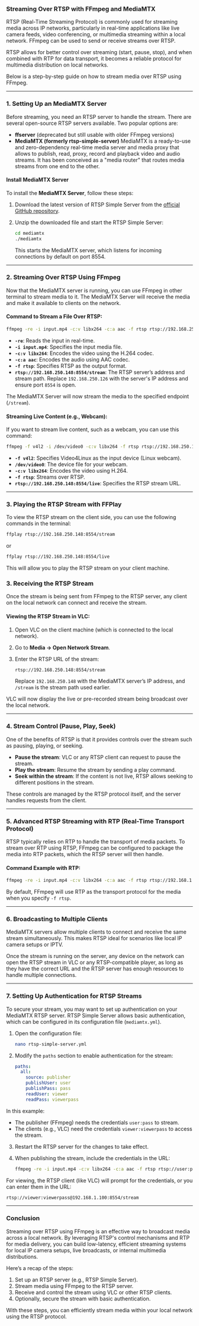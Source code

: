 ### Streaming Over RTSP with FFmpeg and MediaMTX

RTSP (Real-Time Streaming Protocol) is commonly used for streaming media across IP networks, particularly in real-time applications like live camera feeds, video conferencing, or multimedia streaming within a local network. FFmpeg can be used to send or receive streams over RTSP.

RTSP allows for better control over streaming (start, pause, stop), and when combined with RTP for data transport, it becomes a reliable protocol for multimedia distribution on local networks.

Below is a step-by-step guide on how to stream media over RTSP using FFmpeg.

---

### 1. **Setting Up an MediaMTX Server**

Before streaming, you need an RTSP server to handle the stream. There are several open-source RTSP servers available. Two popular options are:
- **ffserver** (deprecated but still usable with older FFmpeg versions)
- **MediaMTX (formerly rtsp-simple-server)** MediaMTX is a ready-to-use and zero-dependency real-time media server and media proxy that allows to publish, read, proxy, record and playback video and audio streams. It has been conceived as a "media router" that routes media streams from one end to the other.

#### **Install MediaMTX Server**

To install the **MediaMTX Server**, follow these steps:

1. Download the latest version of RTSP Simple Server from the [official GitHub repository](https://github.com/aler9/rtsp-simple-server).

2. Unzip the downloaded file and start the RTSP Simple Server:

   ```bash
   cd mediamtx
   ./mediamtx
   ```

   This starts the MediaMTX server, which listens for incoming connections by default on port 8554.

---

### 2. **Streaming Over RTSP Using FFmpeg**

Now that the MediaMTX server is running, you can use FFmpeg in other terminal to stream media to it. The MediaMTX Server will receive the media and make it available to clients on the network.

#### **Command to Stream a File Over RTSP**:

```bash
ffmpeg -re -i input.mp4 -c:v libx264 -c:a aac -f rtsp rtsp://192.168.250.148:8554/stream
```

- **`-re`**: Reads the input in real-time.
- **`-i input.mp4`**: Specifies the input media file.
- **`-c:v libx264`**: Encodes the video using the H.264 codec.
- **`-c:a aac`**: Encodes the audio using AAC codec.
- **`-f rtsp`**: Specifies RTSP as the output format.
- **`rtsp://192.168.250.148:8554/stream`**: The RTSP server’s address and stream path. Replace `192.168.250.126` with the server's IP address and ensure port `8554` is open.

The MediaMTX Server will now stream the media to the specified endpoint (`/stream`).

#### **Streaming Live Content (e.g., Webcam)**:

If you want to stream live content, such as a webcam, you can use this command:

```bash
ffmpeg -f v4l2 -i /dev/video0 -c:v libx264 -f rtsp rtsp://192.168.250.148:8554/live
```

- **`-f v4l2`**: Specifies Video4Linux as the input device (Linux webcam).
- **`/dev/video0`**: The device file for your webcam.
- **`-c:v libx264`**: Encodes the video using H.264.
- **`-f rtsp`**: Streams over RTSP.
- **`rtsp://192.168.250.148:8554/live`**: Specifies the RTSP stream URL.

---

### 3. Playing the RTSP Stream with FFPlay

To view the RTSP stream on the client side, you can use the following commands in the terminal:

```bash
ffplay rtsp://192.168.250.148:8554/stream
```

or

```bash
ffplay rtsp://192.168.250.148:8554/live
``` 

This will allow you to play the RTSP stream on your client machine.

### 3. **Receiving the RTSP Stream**

Once the stream is being sent from FFmpeg to the RTSP server, any client on the local network can connect and receive the stream.

#### **Viewing the RTSP Stream in VLC**:

1. Open VLC on the client machine (which is connected to the local network).
2. Go to **Media → Open Network Stream**.
3. Enter the RTSP URL of the stream:

   ```bash
   rtsp://192.168.250.148:8554/stream
   ```

   Replace `192.168.250.148` with the MediaMTX server’s IP address, and `/stream` is the stream path used earlier.

VLC will now display the live or pre-recorded stream being broadcast over the local network.

---

### 4. **Stream Control (Pause, Play, Seek)**

One of the benefits of RTSP is that it provides controls over the stream such as pausing, playing, or seeking.

- **Pause the stream**: VLC or any RTSP client can request to pause the stream.
- **Play the stream**: Resume the stream by sending a play command.
- **Seek within the stream**: If the content is not live, RTSP allows seeking to different positions in the stream.

These controls are managed by the RTSP protocol itself, and the server handles requests from the client.

---

### 5. **Advanced RTSP Streaming with RTP (Real-Time Transport Protocol)**

RTSP typically relies on RTP to handle the transport of media packets. To stream over RTP using RTSP, FFmpeg can be configured to package the media into RTP packets, which the RTSP server will then handle.

#### **Command Example with RTP**:

```bash
ffmpeg -re -i input.mp4 -c:v libx264 -c:a aac -f rtsp rtsp://192.168.1.100:8554/stream
```

By default, FFmpeg will use RTP as the transport protocol for the media when you specify `-f rtsp`.

---

### 6. **Broadcasting to Multiple Clients**

MediaMTX servers allow multiple clients to connect and receive the same stream simultaneously. This makes RTSP ideal for scenarios like local IP camera setups or IPTV.

Once the stream is running on the server, any device on the network can open the RTSP stream in VLC or any RTSP-compatible player, as long as they have the correct URL and the RTSP server has enough resources to handle multiple connections.

---

### 7. **Setting Up Authentication for RTSP Streams**

To secure your stream, you may want to set up authentication on your MediaMTX RTSP server. RTSP Simple Server allows basic authentication, which can be configured in its configuration file (`mediamtx.yml`).

1. Open the configuration file:

   ```bash
   nano rtsp-simple-server.yml
   ```

2. Modify the `paths` section to enable authentication for the stream:

   ```yaml
   paths:
     all:
       source: publisher
       publishUser: user
       publishPass: pass
       readUser: viewer
       readPass: viewerpass
   ```

In this example:
- The publisher (FFmpeg) needs the credentials `user:pass` to stream.
- The clients (e.g., VLC) need the credentials `viewer:viewerpass` to access the stream.

3. Restart the RTSP server for the changes to take effect.

4. When publishing the stream, include the credentials in the URL:

   ```bash
   ffmpeg -re -i input.mp4 -c:v libx264 -c:a aac -f rtsp rtsp://user:pass@192.168.1.100:8554/stream
   ```

For viewing, the RTSP client (like VLC) will prompt for the credentials, or you can enter them in the URL:

```bash
rtsp://viewer:viewerpass@192.168.1.100:8554/stream
```

---

### Conclusion

Streaming over RTSP using FFmpeg is an effective way to broadcast media across a local network. By leveraging RTSP's control mechanisms and RTP for media delivery, you can build low-latency, efficient streaming systems for local IP camera setups, live broadcasts, or internal multimedia distributions.

Here’s a recap of the steps:
1. Set up an RTSP server (e.g., RTSP Simple Server).
2. Stream media using FFmpeg to the RTSP server.
3. Receive and control the stream using VLC or other RTSP clients.
4. Optionally, secure the stream with basic authentication.

With these steps, you can efficiently stream media within your local network using the RTSP protocol.
